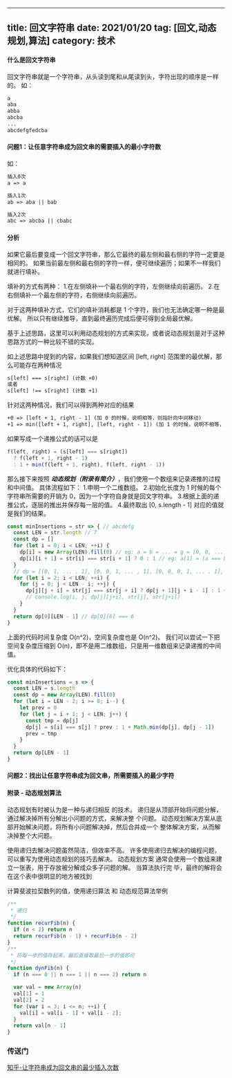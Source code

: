 
---
title: 回文字符串
date: 2021/01/20
tag: [回文,动态规划,算法]
category: 技术
---

#### 什么是回文字符串
回文字符串就是一个字符串，从头读到尾和从尾读到头，字符出现的顺序是一样的。
如：
```html
a
aba
abba
abcba
...
abcdefgfedcba
```

#### 问题1：让任意字符串成为回文串的需要插入的最小字符数
如：
```html
插入0次
a => a
```
```html
插入1次
ab => aba || bab
```
```html
插入2次
abc => abcba || cbabc
```

#### 分析
如果它最后要变成一个回文字符串，那么它最终的最左侧和最右侧的字符一定要是相同的。
如果当前最左侧和最右侧的字符一样，便可继续遍历；如果不一样我们就进行填补。

填补的方式有两种：
1.在左侧填补一个最右侧的字符，左侧继续向前遍历。
2.在右侧填补一个最左侧的字符，右侧继续向前遍历。

对于这两种填补方式，它们的填补消耗都是 1 个字符，我们也无法确定哪一种是最优解。
所以只有继续推导，直到最终遍历完成后便可得到全局最优解。


基于上述思路，这里可以利用动态规划的方式来实现，或者说动态规划是对于这种思路方式的一种比较不错的实现。

如上述思路中提到的内容，如果我们想知道区间 [left, right] 范围里的最优解，那么可能存在两种情况

```html
s[left] === s[right] (计数 +0)
或者
s[left] !== s[right] (计数 +1)
```
针对这两种情况，我们可以得到两种对应的结果
```html
+0 => [left + 1, right - 1] (加 0 的时候，说明相等，则指针向中间移动)
+1 => min([left + 1, right], [left, right - 1]) (加 1 的时候，说明不相等，比较左移指针和右移指针哪个更优)
```

如果写成一个递推公式的话可以是
```javascript
f(left, right) = (s[left] === s[right]) 
  ? f(left + 1, right - 1)
  : 1 + min(f(left + 1, right), f(left, right - 1))
```

那么接下来按照 ***动态规划（附录有简介）***，我们使用一个数组来记录递推的过程和中间值。
具体流程如下：
1.申明一个二维数组。
2.初始化长度为 1 时候的每个字符串所需要的开销为 0，因为一个字符自身就是回文字符串。
3.根据上面的递推公式，逐层的推出并保存每一层的值。
4.最终取出 [0, s.length - 1] 对应的值就是我们的结果。
```javascript
const minInsertions = str => { // abcdefg
  const LEN = str.length // 7
  const dp = []
  for (let i = 0; i < LEN; ++i) {
    dp[i] = new Array(LEN).fill(0) // eg: a = b = ... = g = [0, 0, ... , 0]
    dp[i][i + 1] = str[i] === str[i + 1] ? 0 : 1 // eg: a[1] = (a === b ? 0 : 1);b[2] = (b === c ? 0 : 1);;c[3] = (c === d ? 0 : 1);
  }
  // dp = [[0, 1, ... , 1], [0, 0, 1, ... , 1], [0, 0, 0, 1, ... , 1], ..., [0, ...,0, 1]]
  for (let i = 2; i < LEN; ++i) {
    for (j = 0; j < LEN - i; ++j) {
      dp[j][j + i] = str[j] === str[j + i] ? dp[j + 1][j + i - 1] : 1 + Math.min(dp[j + 1][j + i], dp[j][j + i - 1])
      // console.log(i, j, dp[j][j+i], str[j], str[j+i])
    }
  }
  return dp[0][LEN - 1] // dp[0][6] === 6
}
```
上面的代码时间复杂度 O(n^2)，空间复杂度也是 O(n^2)。
我们可以尝试一下把空间复杂度压缩到 O(n)，即不是用二维数组，只是用一维数组来记录递推的中间值。

优化具体的代码如下：
```javascript
const minInsertions = s => {
  const LEN = s.length
  const dp = new Array(LEN).fill(0)
  for (let i = LEN - 2; i >= 0; i--) {
    let prev = 0
    for (let j = i + 1; j < LEN; j++) {
      const tmp = dp[j]
      dp[j] = s[i] === s[j] ? prev : 1 + Math.min(dp[j], dp[j - 1])
      prev = tmp
    }
  }
  return dp[LEN - 1]
}
```

#### 问题2：找出让任意字符串成为回文串，所需要插入的最少字符


#### 附录 - 动态规划算法
动态规划有时被认为是一种与递归相反 的技术。
递归是从顶部开始将问题分解，通过解决掉所有分解出小问题的方式，来解决整 个问题。
动态规划解决方案从底部开始解决问题，将所有小问题解决掉，然后合并成一个 整体解决方案，从而解决掉整个大问题。

使用递归去解决问题虽然简洁，但效率不高。
许多使用递归去解决的编程问题，可以重写为使用动态规划的技巧去解决。
动态规划方案 通常会使用一个数组来建立一张表，用于存放被分解成众多子问题的解。
当算法执行完 毕，最终的解将会在这个表中很明显的地方被找到

计算斐波拉契数列的值，使用递归算法 和 动态规范算法举例
```javascript
/**
 * 递归
 */
function recurFib(n) {
  if (n < 2) return n
  return recurFib(n - 1) + recurFib(n - 2)
}
/**
 * 将每一步的值存起来，最后直接取最后一步的值即可
 */
function dynFib(n) {
  if (n === 0 || n === 1 || n === 2) return n

  var val = new Array(n)
  val[1] = 1
  val[2] = 2
  for (var i = 3; i <= n; ++i) {
    val[i] = val[i - 1] + val[i - 2];
  }
  return val[n - 1]
}
```

### 传送门
[知乎-让字符串成为回文串的最少插入次数](https://zhuanlan.zhihu.com/p/102224665)


